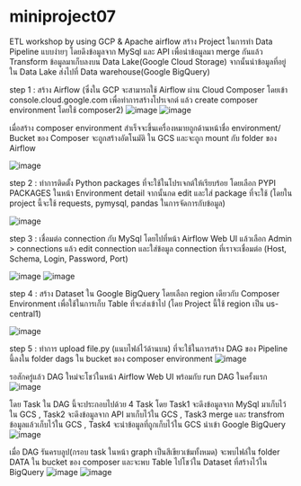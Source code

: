 # miniproject07
ETL workshop by using GCP & Apache airflow
สร้าง Project ในการทำ Data Pipeline แบบง่ายๆ โดยดึงข้อมูลจาก MySql และ API เพื่อนำข้อมูลมา merge กันแล้ว Transform ข้อมูลมาเก็บลงบน Data Lake(Google Cloud Storage) จากนั้นนำข้อมูลที่อยู่ใน Data Lake ส่งไปที่ Data warehouse(Google BigQuery)
 
step 1 : สร้าง Airflow (ซึ่งใน GCP จะสามารถใช้ Airflow ผ่าน Cloud Composer โดยเข้า console.cloud.google.com เพื่อทำการสร้างโปรเจกต์ แล้ว create composer environment โดยใช้ composer2)
![image](https://github.com/nechayut/miniproject07/assets/101554284/0f5f672b-caf6-471b-a103-1d7dbe091351)
![image](https://github.com/nechayut/miniproject07/assets/101554284/bced06c9-b862-4592-a58a-57e2a39d143d)

เมื่อสร้าง composer environment สำเร็จจะขึ้นเครื่องหมายถูกด้านหน้าชื่อ environment/ 
Bucket ของ Composer จะถูกสร้างอัตโนมัติ ใน GCS และจะถูก mount กับ folder ของ Airflow

![image](https://github.com/nechayut/miniproject07/assets/101554284/d1d96436-3887-4819-bae7-dd9632a19640)




step 2 : ทำการติดตั้ง Python packages ที่จะใช้ในโปรเจกต์ให้เรียบร้อย โดยเลือก PYPI PACKAGES ในหน้า Environment detail จากนั้นกด edit และใส่ package ที่จะใช้ (โดยใน project นี้จะใช้ requests, pymysql, pandas ในการจัดการกับข้อมูล)

![image](https://github.com/nechayut/miniproject07/assets/101554284/8b7980bc-3b2c-4837-8036-24ba77de1643)




step 3 : เชื่อมต่อ connection กับ MySql โดยไปที่หน้า Airflow Web UI แล้วเลือก Admin > connections แล้ว edit connection และใส่ข้อมูล connection ที่เราจะเชื่อมต่อ (Host, Schema, Login, Password, Port)

![image](https://github.com/nechayut/miniproject07/assets/101554284/2594d807-a9ae-47dd-bb4e-f6f4ef44886d)
![image](https://github.com/nechayut/miniproject07/assets/101554284/1f12ecf3-6c73-4891-a0f3-66b80ea1b411)




step 4 : สร้าง Dataset ใน Google BigQuery โดยเลือก region เดียวกับ Composer Environment เพื่อใช้ในการเก็บ Table ที่จะส่งเข้าไป (โดย Project นี้ใช้ region เป็น us-central1)

![image](https://github.com/nechayut/miniproject07/assets/101554284/c803c9ba-2745-4784-9b47-8f6bafbf9b4c)




step 5 : ทำการ upload file.py (แนบไฟล์ไว้ด้านบน) ที่จะใช้ในการสร้าง DAG ของ Pipeline นี้ลงใน folder dags ใน bucket ของ composer environment
![image](https://github.com/nechayut/miniproject07/assets/101554284/08ea579a-941a-48d8-93ea-fe6317ac9b2b)


รอสักครู่แล้ว DAG ใหม่จะโชว์ในหน้า Airflow Web UI พร้อมกับ run DAG ในครั้งแรก
![image](https://github.com/nechayut/miniproject07/assets/101554284/ce3d2e33-5934-439a-837a-3442f26f63c2)


โดย Task ใน DAG นี้จะประกอบไปด้วย 4 Task โดย Task1 จะดึงข้อมูลจาก MySql มาเก็บไว้ใน GCS , Task2 จะดึงข้อมูลจาก API มาเก็บไว้ใน GCS , Task3 merge และ transfrom ข้อมูลแล้วเก็บไว้ใน GCS , Task4 จะนำข้อมูลที่ถูกเก็บไว้ใน GCS นำเข้า Google BigQuery
![image](https://github.com/nechayut/miniproject07/assets/101554284/34220d2f-3692-4ba8-85a1-befb524fe39d)

เมื่อ DAG รันครบลูป(กรอบ task ในหน้า graph เป็นสีเขียวเข้มทั้งหมด) จะพบไฟล์ใน folder DATA ใน bucket ของ composer และจะพบ Table ไปโชว์ใน Dataset ที่สร้างไว้ใน BigQuery
![image](https://github.com/nechayut/miniproject07/assets/101554284/f94d574c-5c19-49b5-a106-df60edae7a2a)
![image](https://github.com/nechayut/miniproject07/assets/101554284/f8bf5167-6cce-44c3-854c-dd91469f6007)

